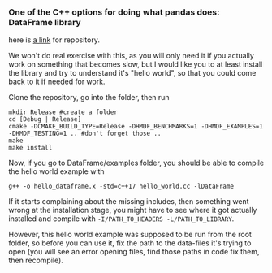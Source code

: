 ### One of the C++ options for doing what pandas does: DataFrame library

here is [a link](https://github.com/hosseinmoein/DataFrame) for repository.

We won't do real exercise with this, as you will only need it if you actually work on something that becomes slow, but I would like you to at least install the library and try to understand it's "hello world", so that you could come back to it if needed for work.

Clone the repository, go into the folder, then run

```
mkdir Release #create a folder
cd [Debug | Release]
cmake -DCMAKE_BUILD_TYPE=Release -DHMDF_BENCHMARKS=1 -DHMDF_EXAMPLES=1 -DHMDF_TESTING=1 .. #don't forget those ..
make
make install

```

Now, if you go to DataFrame/examples folder, you should be able to compile the hello world example with

```
g++ -o hello_dataframe.x -std=c++17 hello_world.cc -lDataFrame
```

If it starts complaining about the missing includes, then something went wrong at the installation stage, you might have to see where it got actually installed and compile with `-I/PATH_TO_HEADERS -L/PATH_TO_LIBRARY`.

However, this hello world example was supposed to be run from the root folder, so before you can use it, fix the path to the data-files it's trying to open (you will see an error opening files, find those paths in code fix them, then recompile).







